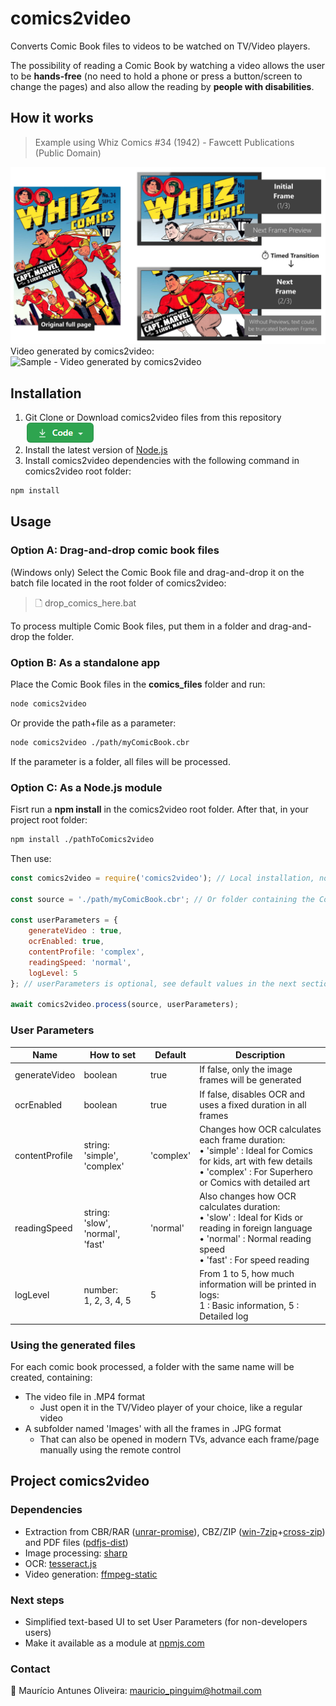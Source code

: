 # comics2video
Converts Comic Book files to videos to be watched on TV/Video players.

The possibility of reading a Comic Book by watching a video allows the user to be **hands-free** (no need to hold a phone or press a button/screen to change the pages) and also allow the reading by **people with disabilities**.

## How it works
> Example using Whiz Comics #34 (1942) - Fawcett Publications (Public Domain)

![How comics2video works](./docs/images/comics2video.jpg)
Video generated by comics2video:
![Sample - Video generated by comics2video](./docs/images/comics2video.gif)


## Installation
1. Git Clone or Download comics2video files from this repository [![Download comics2video](./docs/images/code.png)](https://github.com/MauricioPinguim/comics2video/archive/master.zip)
2. Install the latest version of [Node.js](https://nodejs.org/en/download)
3. Install comics2video dependencies with the following command in comics2video root folder:

```sh
npm install
```

## Usage

### Option A: Drag-and-drop comic book files
(Windows only) Select the Comic Book file and drag-and-drop it on the batch file located in the root folder of comics2video:

> 🗋 drop_comics_here.bat

To process multiple Comic Book files, put them in a folder and drag-and-drop the folder.

### Option B: As a standalone app
Place the Comic Book files in the **comics_files** folder and run:
```sh
node comics2video
```

Or provide the path+file as a parameter:
```sh
node comics2video ./path/myComicBook.cbr
```

If the parameter is a folder, all files will be processed.

### Option C: As a Node.js module
Fisrt run a **npm install** in the comics2video root folder. After that, in your project root folder:
```sh
npm install ./pathToComics2video
```
Then use:
```javascript
const comics2video = require('comics2video'); // Local installation, not available in npmjs.com yet

const source = './path/myComicBook.cbr'; // Or folder containing the Comic Book files

const userParameters = {
	generateVideo : true,
	ocrEnabled: true,
	contentProfile: 'complex',
	readingSpeed: 'normal',
	logLevel: 5
}; // userParameters is optional, see default values in the next section

await comics2video.process(source, userParameters);
```

### User Parameters
| Name | How to set | Default | Description |
| --- | --- | --- | --- |
| generateVideo | boolean | true | If false, only the image frames will be generated |
| ocrEnabled | boolean | true | If false, disables OCR and uses a fixed duration in all frames
| contentProfile | string:<br/>'simple', 'complex' | 'complex' | Changes how OCR calculates each frame duration:<br/>• 'simple' : Ideal for Comics for kids, art with few details<br />• 'complex' : For Superhero or Comics with detailed art
| readingSpeed | string:<br/> 'slow', 'normal', 'fast' | 'normal' | Also changes how OCR calculates duration:<br/>• 'slow' : Ideal for Kids or reading in foreign language<br />• 'normal' : Normal reading speed<br />• 'fast' : For speed reading
| logLevel | number:<br />1, 2, 3, 4, 5 | 5 | From 1 to 5, how much information will be printed in logs:<br/>1 : Basic information, 5 : Detailed log

### Using the generated files
For each comic book processed, a folder with the same name will be created, containing:
- The video file in .MP4 format
	- Just open it in the TV/Video player of your choice, like a regular video
- A subfolder named 'Images' with all the frames in .JPG format
	- That can also be opened in modern TVs, advance each frame/page manually using the remote control

## Project comics2video

### Dependencies
- Extraction from CBR/RAR ([unrar-promise](https://www.npmjs.com/package/unrar-promise)), CBZ/ZIP ([win-7zip](https://www.npmjs.com/package/win-7zip)+[cross-zip](https://www.npmjs.com/package/cross-unzip)) and PDF files ([pdfjs-dist](https://www.npmjs.com/package/pdfjs-dist))
- Image processing: [sharp](https://www.npmjs.com/package/sharp)
- OCR: [tesseract.js](https://www.npmjs.com/package/tesseract.js)
- Video generation: [ffmpeg-static](ffmpeg-static)

### Next steps
- Simplified text-based UI to set User Parameters (for non-developers users)
- Make it available as a module at [npmjs.com](https://www.npmjs.com)

### Contact
:penguin: Maurício Antunes Oliveira: [mauricio_pinguim@hotmail.com](mailto:mauricio_pinguim@hotmail.com?subject=comics2video)